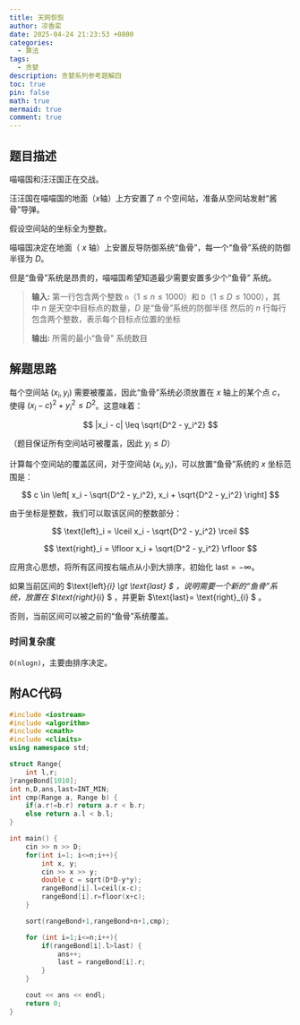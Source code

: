 ```yaml
---
title: 天网恢恢
author: 凉香栾
date: 2025-04-24 21:23:53 +0800
categories:
  - 算法
tags:
  - 贪婪
description: 贪婪系列参考题解四
toc: true
pin: false
math: true
mermaid: true
comment: true
---
```



## 题目描述

喵喵国和汪汪国正在交战。

汪汪国在喵喵国的地面（$x$轴）上方安置了 $n$ 个空间站，准备从空间站发射“酱骨”导弹。

假设空间站的坐标全为整数。

喵喵国决定在地面（ $x$ 轴）上安置反导防御系统“鱼骨”，每一个“鱼骨”系统的防御半径为 $D$。

但是“鱼骨”系统是昂贵的，喵喵国希望知道最少需要安置多少个“鱼骨” 系统。

  

> **输入:**
> 第一行包含两个整数 `n`（$1 \le n \le 1000$）和 `D`（$1 \le D \le 1000$），其中 $n$ 是天空中目标点的数量，$D$ 是“鱼骨”系统的防御半径
> 然后的 $n$ 行每行包含两个整数，表示每个目标点位置的坐标
>
> **输出:**
> 所需的最小“鱼骨” 系统数目


## 解题思路

每个空间站 $(x_i, y_i)$ 需要被覆盖，因此“鱼骨”系统必须放置在 $x$ 轴上的某个点 $c$，使得 $(x_i - c)^2 + y_i^2 \leq D^2$。这意味着：

$$
|x_i - c| \leq \sqrt{D^2 - y_i^2}
$$

（题目保证所有空间站可被覆盖，因此 $y_i \leq D$）
 
计算每个空间站的覆盖区间，对于空间站 $(x_i, y_i)$，可以放置“鱼骨”系统的 $x$ 坐标范围是：

$$
c \in \left[ x_i - \sqrt{D^2 - y_i^2}, x_i + \sqrt{D^2 - y_i^2} \right]
$$
 
由于坐标是整数，我们可以取该区间的整数部分：

$$
\text{left}_i = \lceil x_i - \sqrt{D^2 - y_i^2} \rceil
$$

$$
\text{right}_i = \lfloor x_i + \sqrt{D^2 - y_i^2} \rfloor
$$

应用贪心思想，将所有区间按右端点从小到大排序，初始化 $\text{last}=-\infty$。

如果当前区间的 $\text{left}_{i} \gt \text{last} $ ，说明需要一个新的“鱼骨”系统，放置在 $\text{right}_{i} $ ，并更新 $\text{last}= \text{right}_{i} $ 。

否则，当前区间可以被之前的“鱼骨”系统覆盖。

### 时间复杂度

`O(nlogn)`，主要由排序决定。

## 附AC代码

```cpp
#include <iostream>
#include <algorithm>
#include <cmath>
#include <climits>
using namespace std;

struct Range{
    int l,r;
}rangeBond[1010];
int n,D,ans,last=INT_MIN;
int cmp(Range a, Range b) {
    if(a.r!=b.r) return a.r < b.r;
    else return a.l < b.l;
}

int main() {
    cin >> n >> D;
    for(int i=1; i<=n;i++){
        int x, y;
        cin >> x >> y;
        double c = sqrt(D*D-y*y);
        rangeBond[i].l=ceil(x-c);
        rangeBond[i].r=floor(x+c);
    }

    sort(rangeBond+1,rangeBond+n+1,cmp);

    for (int i=1;i<=n;i++){
        if(rangeBond[i].l>last) {
            ans++;
            last = rangeBond[i].r;
        }
    }

    cout << ans << endl;
    return 0;
}
```